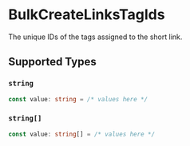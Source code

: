 # BulkCreateLinksTagIds

The unique IDs of the tags assigned to the short link.


## Supported Types

### `string`

```typescript
const value: string = /* values here */
```

### `string[]`

```typescript
const value: string[] = /* values here */
```


